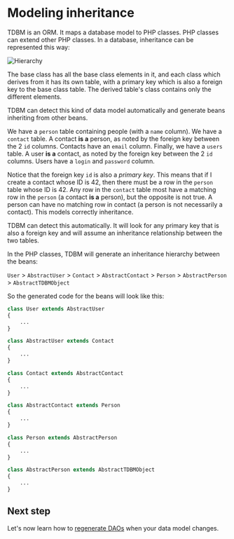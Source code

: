 Modeling inheritance
====================

TDBM is an ORM. It maps a database model to PHP classes. PHP classes can extend other PHP classes.
In a database, inheritance can be represented this way:

![Hierarchy](images/hierarchy.png)

The base class has all the base class elements in it, and each class which derives from it has its own table, with a primary key which is also a foreign key to the base class table.
The derived table's class contains only the different elements.

TDBM can detect this kind of data model automatically and generate beans inheriting from other beans.



We have a `person` table containing people (with a `name` column).
We have a `contact` table. A contact **is a** person, as noted by the foreign key between the 2 `id` columns. Contacts have an `email` column.
Finally, we have a `users` table. A user **is a** contact, as noted by the foreign key between the 2 `id` columns. Users have a `login` and `password` column.

Notice that the foreign key `id` is also a *primary key*. This means that if I create a contact whose ID is 42,
then there must be a row in the `person` table whose ID is 42. Any row in the `contact` table most have a matching
row in the `person` (a contact **is a** person), but the opposite is not true. A person can have no matching row in 
contact (a person is not necessarily a contact). This models correctly inheritance.

TDBM can detect this automatically. It will look for any primary key that is also a foreign key and will assume
an inheritance relationship between the two tables.

In the PHP classes, TDBM will generate an inheritance hierarchy between the beans:

`User` > `AbstractUser` > `Contact` > `AbstractContact` > `Person`  > `AbstractPerson` > `AbstractTDBMObject`

So the generated code for the beans will look like this:

```php
class User extends AbstractUser 
{
    ...
}

class AbstractUser extends Contact
{
    ...
}

class Contact extends AbstractContact 
{
    ...
}

class AbstractContact extends Person
{
    ...
}

class Person extends AbstractPerson 
{
    ...
}

class AbstractPerson extends AbstractTDBMObject
{
    ...
}
```

Next step
---------

Let's now learn how to [regenerate DAOs](generating_daos.md) when your data model changes.
